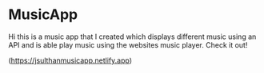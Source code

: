 # MusicApp

Hi this is a music app that I created which displays different music using an API and is able play music using the websites music player. Check it out!

(https://jsulthanmusicapp.netlify.app)
